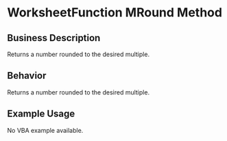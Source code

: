 # WorksheetFunction MRound Method

## Business Description
Returns a number rounded to the desired multiple.

## Behavior
Returns a number rounded to the desired multiple.

## Example Usage
No VBA example available.